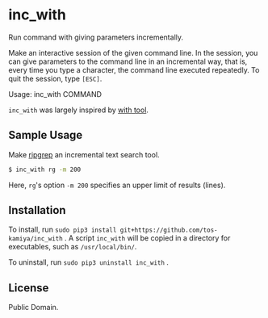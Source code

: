 # inc_with

Run command with giving parameters incrementally.

Make an interactive session of the given command line. In the session,
you can give parameters to the command line in an incremental way,
that is, every time you type a character, the command line executed repeatedly.
To quit the session, type `[ESC]`.

Usage: inc_with COMMAND

`inc_with` was largely inspired by [with tool](https://github.com/mchav/with).

## Sample Usage

Make [ripgrep](https://github.com/BurntSushi/ripgrep) an incremental text search tool.

```sh
$ inc_with rg -m 200
```

Here, `rg`'s option `-m 200` specifies an upper limit of results (lines).

## Installation

To install, run `sudo pip3 install git+https://github.com/tos-kamiya/inc_with` .
A script `inc_with` will be copied in a directory for executables, such as `/usr/local/bin/`.

To uninstall, run `sudo pip3 uninstall inc_with` .

## License

Public Domain.
